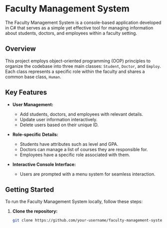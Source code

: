 # Faculty Management System

The Faculty Management System is a console-based application developed in C# that serves as a simple yet effective tool for managing information about students, doctors, and employees within a faculty setting.

## Overview

This project employs object-oriented programming (OOP) principles to organize the codebase into three main classes: `Student`, `Doctor`, and `Employ`. Each class represents a specific role within the faculty and shares a common base class, `Human`.

## Key Features

- **User Management:**
  - Add students, doctors, and employees with relevant details.
  - Update user information interactively.
  - Delete users based on their unique ID.

- **Role-specific Details:**
  - Students have attributes such as level and GPA.
  - Doctors can manage a list of courses they are responsible for.
  - Employees have a specific role associated with them.

- **Interactive Console Interface:**
  - Users are prompted with a menu system for seamless interaction.

## Getting Started

To run the Faculty Management System locally, follow these steps:

1. **Clone the repository:**
   ```bash
   git clone https://github.com/your-username/faculty-management-system.git
